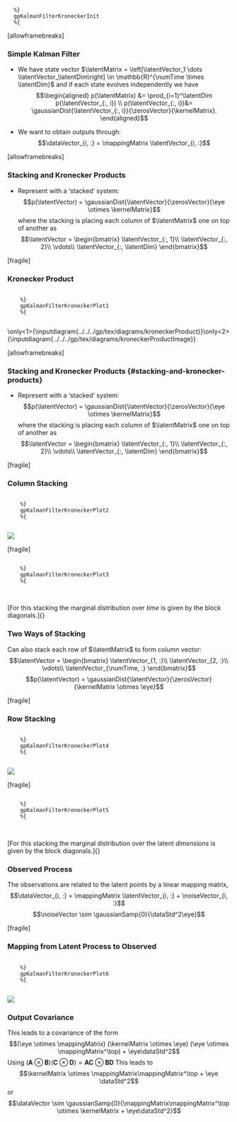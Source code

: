 ``` {#mycode .octave .numberLines startFrom="0"}

  %}
  gpKalmanFilterKroneckerInit
  %{
```

<!--frame start-->
\[allowframebreaks\]

### Simple Kalman Filter

-   We have state vector $\latentMatrix = \left[\latentVector_1
          \dots \latentVector_\latentDim\right] \in \mathbb{R}^{\numTime
          \times \latentDim}$ and if each state evolves independently we
    have $$\begin{aligned}
        p(\latentMatrix) &= \prod_{i=1}^\latentDim p(\latentVector_{:,
          i}) \\
        p(\latentVector_{:, i})&= \gaussianDist{\latentVector_{:,
            i}}{\zerosVector}{\kernelMatrix}.
      \end{aligned}$$

-   We want to obtain outputs through:
    $$\dataVector_{i, :} = \mappingMatrix \latentVector_{i, :}$$

<!--frame end-->
<!--frame start-->
\[allowframebreaks\]

### Stacking and Kronecker Products

-   Represent with a ‘stacked’ system:
    $$p(\latentVector) = \gaussianDist{\latentVector}{\zerosVector}{\eye \otimes \kernelMatrix}$$
    where the stacking is placing each column of $\latentMatrix$ one on
    top of another as $$\latentVector = \begin{bmatrix}
          \latentVector_{:, 1}\\
          \latentVector_{:, 2}\\
          \vdots\\
          \latentVector_{:, \latentDim}
        \end{bmatrix}$$

<!--frame end-->
<!--frame start-->
\[fragile\]

### Kronecker Product

``` {#mycode .octave .numberLines startFrom="0"}

    %}
    gpKalmanFilterKroneckerPlot1
    %{
  
```

\only<1>{\inputdiagram{../../../gp/tex/diagrams/kroneckerProduct}}\only<2>{\inputdiagram{../../../gp/tex/diagrams/kroneckerProductImage}}

<!--frame end-->
<!--frame start-->
\[allowframebreaks\]

### Stacking and Kronecker Products {#stacking-and-kronecker-products}

-   Represent with a ‘stacked’ system:
    $$p(\latentVector) = \gaussianDist{\latentVector}{\zerosVector}{\eye \otimes \kernelMatrix}$$
    where the stacking is placing each column of $\latentMatrix$ one on
    top of another as $$\latentVector = \begin{bmatrix}
          \latentVector_{:, 1}\\
          \latentVector_{:, 2}\\
          \vdots\\
          \latentVector_{:, \latentDim}
        \end{bmatrix}$$

<!--frame end-->
<!--frame start-->
\[fragile\]

### Column Stacking

``` {#mycode .octave .numberLines startFrom="0"}

    %}
    gpKalmanFilterKroneckerPlot2
    %{
  
```

![](../../../gp/tex/diagrams/kronecker_ik.png)

<!--frame end-->
<!--frame start-->
\[fragile\]

``` {#mycode .octave .numberLines startFrom="0"}

    %}
    gpKalmanFilterKroneckerPlot3
    %{
  
```

\
[For this stacking the marginal distribution over *time* is given by the
block diagonals.]{}

<!--frame end-->
<!--frame start-->
### Two Ways of Stacking

Can also stack each row of $\latentMatrix$ to form column vector:
$$\latentVector = \begin{bmatrix}
      \latentVector_{1, :}\\
      \latentVector_{2, :}\\
      \vdots\\
      \latentVector_{\numTime, :}
    \end{bmatrix}$$
$$p(\latentVector) = \gaussianDist{\latentVector}{\zerosVector}{\kernelMatrix \otimes \eye}$$

<!--frame end-->
<!--frame start-->
\[fragile\]

### Row Stacking

``` {#mycode .octave .numberLines startFrom="0"}

    %}
    gpKalmanFilterKroneckerPlot4
    %{
  
```

![](../../../gp/tex/diagrams/kronecker_ki.png)

<!--frame end-->
<!--frame start-->
\[fragile\]

``` {#mycode .octave .numberLines startFrom="0"}

    %}
    gpKalmanFilterKroneckerPlot5
    %{
  
```

\
[For this stacking the marginal distribution over the latent
*dimensions* is given by the block diagonals.]{}

<!--frame end-->
<!--frame start-->
### Observed Process

The observations are related to the latent points by a linear mapping
matrix,
$$\dataVector_{i, :} = \mappingMatrix \latentVector_{i, :} + \noiseVector_{i, :}$$
$$\noiseVector \sim \gaussianSamp{0}{\dataStd^2\eye}$$

<!--frame end-->
<!--frame start-->
\[fragile\]

### Mapping from Latent Process to Observed

``` {#mycode .octave .numberLines startFrom="0"}

    %}
    gpKalmanFilterKroneckerPlot6
    %{
  
```

![](../../../gp/tex/diagrams/kronecker_product_wx.png)

<!--frame end-->
<!--frame start-->
### Output Covariance

This leads to a covariance of the form
$$(\eye \otimes \mappingMatrix) (\kernelMatrix \otimes \eye) (\eye \otimes \mappingMatrix^\top) + \eye\dataStd^2$$
Using
$(\mathbf{A}\otimes\mathbf{B}) (\mathbf{C}\otimes\mathbf{D}) = \mathbf{A}\mathbf{C} \otimes \mathbf{B}\mathbf{D}$
This leads to
$$\kernelMatrix \otimes \mappingMatrix\mappingMatrix^\top + \eye \dataStd^2$$
or
$$\dataVector \sim \gaussianSamp{0}{\mappingMatrix\mappingMatrix^\top \otimes \kernelMatrix + \eye\dataStd^2}$$

<!--frame end-->

